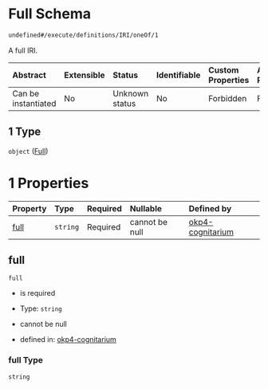 # Full Schema

```txt
undefined#/execute/definitions/IRI/oneOf/1
```

A full IRI.

| Abstract            | Extensible | Status         | Identifiable | Custom Properties | Additional Properties | Access Restrictions | Defined In                                                                     |
| :------------------ | :--------- | :------------- | :----------- | :---------------- | :-------------------- | :------------------ | :----------------------------------------------------------------------------- |
| Can be instantiated | No         | Unknown status | No           | Forbidden         | Forbidden             | none                | [okp4-cognitarium.json\*](schema/okp4-cognitarium.json "open original schema") |

## 1 Type

`object` ([Full](okp4-cognitarium-executemsg-definitions-iri-oneof-full.md))

# 1 Properties

| Property      | Type     | Required | Nullable       | Defined by                                                                                                                                                 |
| :------------ | :------- | :------- | :------------- | :--------------------------------------------------------------------------------------------------------------------------------------------------------- |
| [full](#full) | `string` | Required | cannot be null | [okp4-cognitarium](okp4-cognitarium-executemsg-definitions-iri-oneof-full-properties-full.md "undefined#/execute/definitions/IRI/oneOf/1/properties/full") |

## full

`full`

* is required

* Type: `string`

* cannot be null

* defined in: [okp4-cognitarium](okp4-cognitarium-executemsg-definitions-iri-oneof-full-properties-full.md "undefined#/execute/definitions/IRI/oneOf/1/properties/full")

### full Type

`string`
